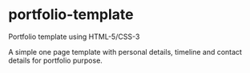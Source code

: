 # portfolio-template
Portfolio template using HTML-5/CSS-3

A simple one page template with personal details, timeline and contact details for portfolio purpose.
